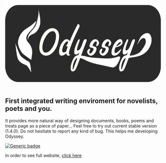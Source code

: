<div align="center">
    <a href="https://odysseyapp.herokuapp.com">
        <img width="600" height="250"src="https://raw.githubusercontent.com/Ph0enixKM/Odyssey/master/app/public/arts/250-logo.png">
    </a>
    <br>
    <br>
</div>

## First integrated writing enviroment for novelists, poets and you.
It provides more natural way of designing documents, books, poems
and treats page as a piece of paper...
Feel free to try out current stable version (1.4.0). Do not hesitate to report any kind of bug. This helps me developing Odyssey.

[![Generic badge](https://img.shields.io/badge/Version-Stable-blue.svg)](https://shields.io/)

In order to see full website, [click here](https://odysseyapp.herokuapp.com)
